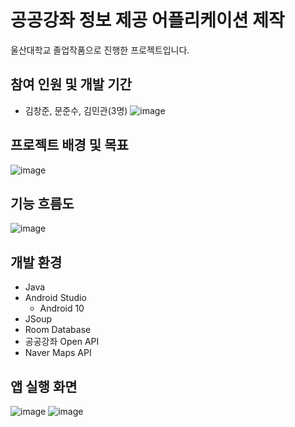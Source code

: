# 공공강좌 정보 제공 어플리케이션 제작
울산대학교 졸업작품으로 진행한 프로젝트입니다.

## 참여 인원 및 개발 기간
- 김창준, 문준수, 김민관(3명)
![image](https://user-images.githubusercontent.com/97291618/215423874-83efb8e1-d348-41d9-b4a6-678002caa9a7.png)

## 프로젝트 배경 및 목표
![image](https://user-images.githubusercontent.com/97291618/215420202-9de97d4d-55fb-45c0-ba8d-7688241b1067.png)

## 기능 흐름도
![image](https://user-images.githubusercontent.com/97291618/215420353-9942fe35-7acb-467d-a048-152eb716e993.png)

## 개발 환경
- Java
- Android Studio
  - Android 10
- JSoup
- Room Database
- 공공강좌 Open API
- Naver Maps API

## 앱 실행 화면
![image](https://user-images.githubusercontent.com/97291618/215424894-894b5c37-f39d-4539-9b90-06ea52d5329f.png)
![image](https://user-images.githubusercontent.com/97291618/215424929-3b288bba-0abe-4206-b3c7-c41ed88e7069.png)
